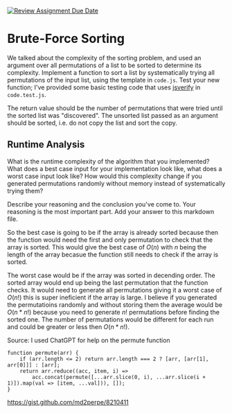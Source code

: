 [![Review Assignment Due Date](https://classroom.github.com/assets/deadline-readme-button-24ddc0f5d75046c5622901739e7c5dd533143b0c8e959d652212380cedb1ea36.svg)](https://classroom.github.com/a/7eEMzrNd)
# Brute-Force Sorting

We talked about the complexity of the sorting problem, and used an argument over
all permutations of a list to be sorted to determine its complexity. Implement
a function to sort a list by systematically trying all permutations of the input
list, using the template in `code.js`. Test your new function; I've provided
some basic testing code that uses [jsverify](https://jsverify.github.io/) in
`code.test.js`.

The return value should be the number of permutations that were tried until the
sorted list was "discovered". The unsorted list passed as an argument should be
sorted, i.e. do not copy the list and sort the copy.

## Runtime Analysis

What is the runtime complexity of the algorithm that you implemented? What does
a best case input for your implementation look like, what does a worst case
input look like? How would this complexity change if you generated permutations
randomly without memory instead of systematically trying them?

Describe your reasoning and the conclusion you've come to. Your reasoning is the
most important part. Add your answer to this markdown file.

So the best case is going to be if the array is already sorted because then the function would need the first and only permutation to check that the array is sorted. This would give the best case of $O(n)$ with $n$ being the length of the array
becasue the function still needs to check if the array is sorted.

The worst case would be if the array was sorted in decending order. The sorted array would end up being the last permutation that the function checks. It would need to generate all permutations giving it a worst case of $O(n!)$ this is super ineficient if the array is large. I believe if you generated the permutatioins randomly and without storing them the average would be $O(n * n!)$ because you need to generate $n!$ permutations before finding the sorted one. The number of permutations would be different for each run
and could be greater or less then $O(n*n!)$.

Source:
I used ChatGPT for help on the permute function
```
function permute(arr) {
    if (arr.length <= 2) return arr.length === 2 ? [arr, [arr[1], arr[0]]] : [arr];
    return arr.reduce((acc, item, i) =>
        acc.concat(permute([...arr.slice(0, i), ...arr.slice(i + 1)]).map(val => [item, ...val])), []);
}
```
https://gist.github.com/md2perpe/8210411
